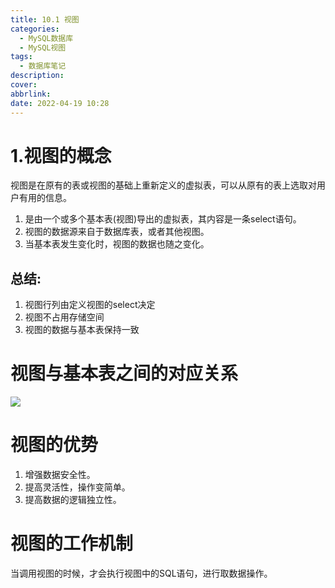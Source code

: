 ```yaml
---
title: 10.1 视图
categories:
  - MySQL数据库
  - MySQL视图
tags:
  - 数据库笔记
description: 
cover: 
abbrlink: 
date: 2022-04-19 10:28
---
```

# 1.视图的概念
视图是在原有的表或视图的基础上重新定义的虚拟表，可以从原有的表上选取对用户有用的信息。
1. 是由一个或多个基本表(视图)导出的虚拟表，其内容是一条select语句。
2. 视图的数据源来自于数据库表，或者其他视图。
3. 当基本表发生变化时，视图的数据也随之变化。

## 总结:
1. 视图行列由定义视图的select决定
2. 视图不占用存储空间
3. 视图的数据与基本表保持一致

# 视图与基本表之间的对应关系
![](https://tuchuang-1309886987.cos.ap-beijing.myqcloud.com/20220419121204.png)

# 视图的优势
1. 增强数据安全性。
2. 提高灵活性，操作变简单。
3. 提高数据的逻辑独立性。

# 视图的工作机制
当调用视图的时候，才会执行视图中的SQL语句，进行取数据操作。
